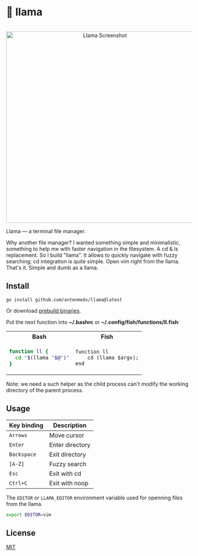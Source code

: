 # 🦙 llama

<p align="center">
  <br>
  <img src="https://medv.io/assets/llama/llama.gif" width="520" alt="Llama Screenshot">
  <br>
</p>

Llama — a terminal file manager.

Why another file manager? I wanted something simple and minimalistic, 
something to help me with faster navigation in the filesystem. A cd & 
ls replacement. So I build "llama". It allows to quickly navigate 
with fuzzy searching; cd integration is quite simple. Open vim right
from the llama. That's it. Simple and dumb as a llama.

## Install

```
go install github.com/antonmedv/llama@latest
```

Or download [prebuild binaries](https://github.com/antonmedv/llama/releases).


Put the next function into **~/.bashrc** or **~/.config/fish/functions/ll.fish**:

<table>
<tr>
  <th> Bash </th>
  <th> Fish </th>
</tr>
<tr>
<td>

```bash
function ll {
  cd "$(llama "$@")"
}
```

</td>
<td>

```fish
function ll
    cd (llama $argv);
end
```

</td>
</tr>
</table>


Note: we need a such helper as the child process can't modify the working directory of the parent process.

## Usage

| Key binding | Description     |
|-------------|-----------------|
| `Arrows`    | Move cursor     |
| `Enter`     | Enter directory |
| `Backspace` | Exit directory  |
| `[A-Z]`     | Fuzzy search    |
| `Esc`       | Exit with cd    |
| `Ctrl+C`    | Exit with noop  |


The `EDITOR` or `LLAMA_EDITOR` environment variable used for openning files from the llama.

```bash
export EDITOR=vim
```

## License

[MIT](LICENSE)
